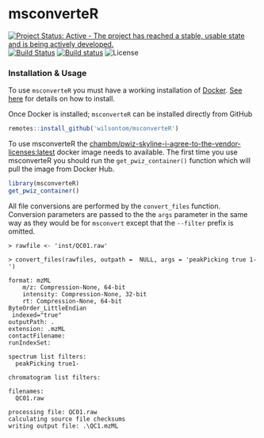 # msconverteR

[![Project Status: Active - The project has reached a stable, usable state and is being actively developed.](http://www.repostatus.org/badges/latest/active.svg)](http://www.repostatus.org/#active) [![Build Status](https://travis-ci.org/wilsontom/msconverteR.svg?branch=master)](https://travis-ci.org/wilsontom/msconverteR) [![Build status](https://ci.appveyor.com/api/projects/status/9qjt5jk4u6ty98uh/branch/master?svg=true)](https://ci.appveyor.com/project/wilsontom/msconverter/branch/master) ![License](https://img.shields.io/badge/license-GNU%20GPL%20v3.0-blue.svg "GNU GPL v3.0")


### Installation & Usage

To use `msconverteR` you must have a working installation of [Docker](https://www.docker.com/). [See here](https://docs.docker.com/install/) for details on how to install.

Once Docker is installed; `msconverteR` can be installed directly from GitHub

```r
remotes::install_github('wilsontom/msconverteR')

```

To use msconverteR the [chambm/pwiz-skyline-i-agree-to-the-vendor-licenses:latest](https://hub.docker.com/r/chambm/pwiz-skyline-i-agree-to-the-vendor-licenses) docker image needs to available. The first time you use msconverteR you should run the `get_pwiz_container()` function which will pull the image from Docker Hub.

```r
library(msconverteR)
get_pwiz_container()
```

All file conversions are performed by the `convert_files` function. Conversion parameters are passed to the the `args` parameter in the same way as they would be for `msconvert` except that the `--filter` prefix is omitted. 

```
> rawfile <- 'inst/QC01.raw'

> convert_files(rawfiles, outpath =  NULL, args = 'peakPicking true 1-')

format: mzML 
    m/z: Compression-None, 64-bit
    intensity: Compression-None, 32-bit
    rt: Compression-None, 64-bit
ByteOrder_LittleEndian
 indexed="true"
outputPath: .
extension: .mzML
contactFilename: 
runIndexSet: 

spectrum list filters:
  peakPicking true1-
  
chromatogram list filters:
  
filenames:
  QC01.raw
  
processing file: QC01.raw
calculating source file checksums
writing output file: .\QC1.mzML
```




